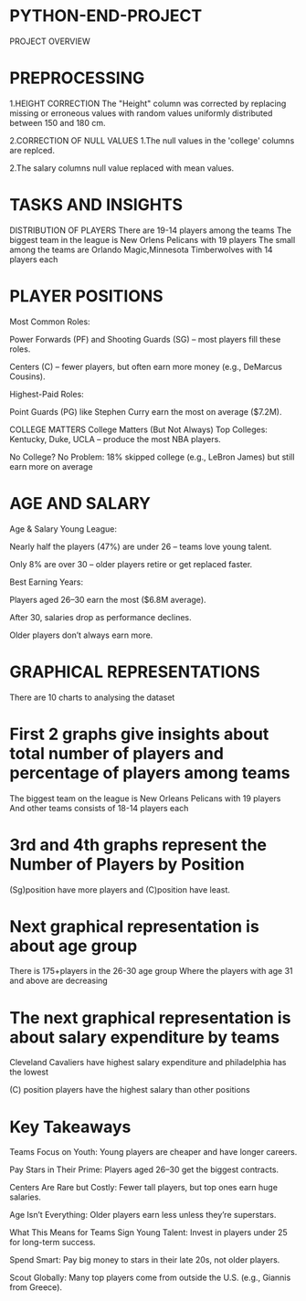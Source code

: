 # PYTHON-END-PROJECT

PROJECT OVERVIEW
# PREPROCESSING
1.HEIGHT CORRECTION
The "Height" column was corrected by replacing missing or erroneous values with random values uniformly distributed between 150 and 180 cm.

2.CORRECTION OF NULL VALUES
1.The null values in the 'college' columns are replced.

2.The salary columns null value replaced with mean values.

# TASKS AND INSIGHTS
DISTRIBUTION OF PLAYERS
There are 19-14 players among the teams The biggest team in the league is New Orlens Pelicans with 19 players The small among the teams are Orlando Magic,Minnesota Timberwolves with 14 players each

# PLAYER POSITIONS
Most Common Roles:

Power Forwards (PF) and Shooting Guards (SG) – most players fill these roles.

Centers (C) – fewer players, but often earn more money (e.g., DeMarcus Cousins).

Highest-Paid Roles:

Point Guards (PG) like Stephen Curry earn the most on average ($7.2M).

COLLEGE MATTERS
College Matters (But Not Always) Top Colleges: Kentucky, Duke, UCLA – produce the most NBA players.

No College? No Problem: 18% skipped college (e.g., LeBron James) but still earn more on average

# AGE AND SALARY
Age & Salary Young League:

Nearly half the players (47%) are under 26 – teams love young talent.

Only 8% are over 30 – older players retire or get replaced faster.

Best Earning Years:

Players aged 26–30 earn the most ($6.8M average).

After 30, salaries drop as performance declines.

Older players don’t always earn more.


# GRAPHICAL REPRESENTATIONS

There are 10 charts to analysing the dataset

# First 2 graphs give insights about total number of players and percentage of players among teams

The biggest team on the league is New Orleans Pelicans  with 19 players 
And other teams consists of  18-14 players each 

# 3rd and 4th graphs represent the Number of Players by Position
(Sg)position have more players and (C)position have least.

# Next graphical representation is about age group

There is 175+players in the 26-30 age group 
Where  the players with age 31 and above are decreasing 

# The next graphical representation is about salary expenditure by teams 

Cleveland Cavaliers have highest  salary expenditure and philadelphia has the lowest

(C) position players have the highest salary than other positions

# Key Takeaways
Teams Focus on Youth: Young players are cheaper and have longer careers.

Pay Stars in Their Prime: Players aged 26–30 get the biggest contracts.

Centers Are Rare but Costly: Fewer tall players, but top ones earn huge salaries.

Age Isn’t Everything: Older players earn less unless they’re superstars.

What This Means for Teams
Sign Young Talent: Invest in players under 25 for long-term success.

Spend Smart: Pay big money to stars in their late 20s, not older players.

Scout Globally: Many top players come from outside the U.S. (e.g., Giannis from Greece).
